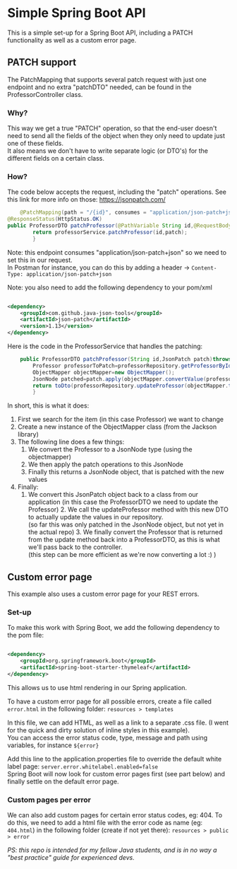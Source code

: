 # Simple Spring Boot API

This is a simple set-up for a Spring Boot API, including a PATCH functionality as well as a custom error page.

## PATCH support

The PatchMapping that supports several patch request with just one endpoint and no extra "patchDTO" needed, can be found
in the ProfessorController class.

### Why?

This way we get a true "PATCH" operation, so that the end-user doesn't need to send all the fields of the object when
they only need to update just one of these fields.  
It also means we don't have to write separate logic (or DTO's) for the different fields on a certain class.

### How?

The code below accepts the request, including the "patch" operations.
See this link for more info on those: https://jsonpatch.com/

```java
    @PatchMapping(path = "/{id}", consumes = "application/json-patch+json")
@ResponseStatus(HttpStatus.OK)
public ProfessorDTO patchProfessor(@PathVariable String id,@RequestBody JsonPatch patch)throws JsonPatchException,JsonProcessingException{
        return professorService.patchProfessor(id,patch);
        }
```

Note: this endpoint consumes "application/json-patch+json" so we need to set this in our request.  
In Postman for instance, you can do this by adding a header -> `Content-Type: application/json-patch+json`

Note: you also need to add the following dependency to your pom/xml

```xml

<dependency>
    <groupId>com.github.java-json-tools</groupId>
    <artifactId>json-patch</artifactId>
    <version>1.13</version>
</dependency>
```

Here is the code in the ProfessorService that handles the patching:

```java
    public ProfessorDTO patchProfessor(String id,JsonPatch patch)throws JsonPatchException,JsonProcessingException{
        Professor professorToPatch=professorRepository.getProfessorById(id);
        ObjectMapper objectMapper=new ObjectMapper();
        JsonNode patched=patch.apply(objectMapper.convertValue(professorToPatch,JsonNode.class));
        return toDto(professorRepository.updateProfessor(objectMapper.treeToValue(patched,ProfessorDTO.class)));
        }
```

In short, this is what it does:

1. First we search for the item (in this case Professor) we want to change
2. Create a new instance of the ObjectMapper class (from the Jackson library)
3. The following line does a few things:
    1. We convert the Professor to a JsonNode type (using the objectmapper)
    2. We then apply the patch operations to this JsonNode
    3. Finally this returns a JsonNode object, that is patched with the new values
4. Finally:
    1. We convert this JsonPatch object back to a class from our application (in this case the ProfessorDTO we need to
       update the Professor)
        2. We call the updateProfessor method with this new DTO to actually update the values in our repository.  
           (so far this was only patched in the JsonNode object, but not yet in the actual repo)
        3. We finally convert the Professor that is returned from the update method back into a ProfessorDTO, as this is
           what we'll pass back to the controller.  
           (this step can be more efficient as we're now converting a lot :) )

## Custom error page

This example also uses a custom error page for your REST errors.

### Set-up

To make this work with Spring Boot, we add the following dependency to the pom file:

```xml

<dependency>
    <groupId>org.springframework.boot</groupId>
    <artifactId>spring-boot-starter-thymeleaf</artifactId>
</dependency>
```

This allows us to use html rendering in our Spring application.

To have a custom error page for all possible errors, create a file called `error.html` in the following folder:
`resources > templates`

In this file, we can add HTML, as well as a link to a separate .css file. (I went for the quick and dirty solution of
inline styles in this example).  
You can access the error status code, type, message and path using variables, for instance `${error}`

Add this line to the application.properties file to override the default white label
page: `server.error.whitelabel.enabled=false`  
Spring Boot will now look for custom error pages first (see part below) and finally settle on the default error page.

### Custom pages per error

We can also add custom pages for certain error status codes, eg: 404.
To do this, we need to add a html file with the error code as name (eg: `404.html`) in the following folder (create if
not yet there): `resources > public > error`

*PS: this repo is intended for my fellow Java students, and is in no way a "best practice" guide for experienced devs.*